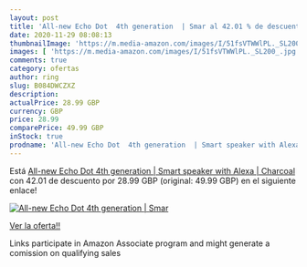 ```yaml
---
layout: post
title: 'All-new Echo Dot  4th generation  | Smar al 42.01 % de descuento'
date: 2020-11-29 08:08:13
thumbnailImage: 'https://m.media-amazon.com/images/I/51fsVTWWlPL._SL200_.jpg'
images: [ 'https://m.media-amazon.com/images/I/51fsVTWWlPL._SL200_.jpg' ]
comments: true
category: ofertas
author: ring
slug: B084DWCZXZ
description:
actualPrice: 28.99 GBP
currency: GBP
price: 28.99
comparePrice: 49.99 GBP
inStock: true
prodname: 'All-new Echo Dot  4th generation  | Smart speaker with Alexa | Charcoal'
---
```


Está [All-new Echo Dot  4th generation  | Smart speaker with Alexa | Charcoal](https://www.amazon.co.uk/dp/B084DWCZXZ/?tag=tolees0a-21) con 42.01 de descuento por 28.99 GBP (original: 49.99 GBP) en el siguiente enlace!

[![All-new Echo Dot  4th generation  | Smar](https://m.media-amazon.com/images/I/51fsVTWWlPL._SL200_.jpg)](https://www.amazon.co.uk/dp/B084DWCZXZ/?tag=tolees0a-21)

[Ver la oferta!!](https://www.amazon.co.uk/dp/B084DWCZXZ/?tag=tolees0a-21)

Links participate in Amazon Associate program and might generate a comission on qualifying sales


